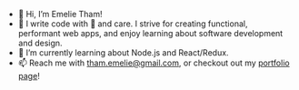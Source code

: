 - 👋 Hi, I’m Emelie Tham!
- 👀 I write code with 🍵 and care. I strive for creating functional, performant web apps, and enjoy learning about software development and design. 
- 🌱 I’m currently learning about Node.js and React/Redux. 
- 📫 Reach me with tham.emelie@gmail.com, or checkout out my [portfolio page](https://emetha.github.io/#/)!

<!---
emetha/emetha is a ✨ special ✨ repository because its `README.md` (this file) appears on your GitHub profile.
You can click the Preview link to take a look at your changes.
--->
